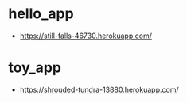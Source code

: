# hello_app
- https://still-falls-46730.herokuapp.com/

# toy_app
- https://shrouded-tundra-13880.herokuapp.com/
